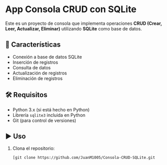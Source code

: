 # App Consola CRUD con SQLite

Este es un proyecto de consola que implementa operaciones **CRUD (Crear, Leer, Actualizar, Eliminar)** utilizando **SQLite** como base de datos.

## 🚀 Características
- Conexión a base de datos SQLite
- Inserción de registros
- Consulta de datos
- Actualización de registros
- Eliminación de registros

## 🛠️ Requisitos
- Python 3.x (si está hecho en Python)
- Librería `sqlite3` incluida en Python
- Git (para control de versiones)

## ▶️ Uso
1. Clona el repositorio:
   ```bash
   [git clone https://github.com/JuanM1005/Consola-CRUD-SQLite.git
